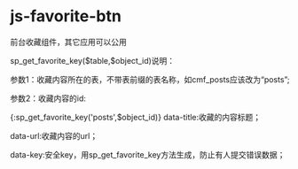# js-favorite-btn

前台收藏组件，其它应用可以公用

<a href="{:U('user/favorite/do_favorite')}" class="js-favorite-btn" data-title="收藏的内容标题" data-url="收藏的内容的url" data-key="{:sp_get_favorite_key('收藏内容所在表',收藏内容的id)}"></a>

<!--如文章收藏：-->
<a href="{:U('user/favorite/do_favorite',array('id'=>$object_id))}" class="js-favorite-btn" data-title="{$post_title}" data-url="{:U('article/index',array('id'=>$tid))}" data-key="{:sp_get_favorite_key('posts',$object_id)}">
 <i class="fa fa-star-o"></i></a>
sp_get_favorite_key($table,$object_id)说明：

参数1：收藏内容所在的表，不带表前缀的表名称，如cmf_posts应该改为“posts”;

参数2：收藏内容的id:

{:sp_get_favorite_key('posts',$object_id)}
data-title:收藏的内容标题；

data-url:收藏内容的url；

data-key:安全key，用sp_get_favorite_key方法生成，防止有人提交错误数据；
